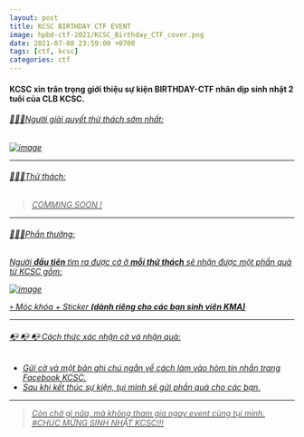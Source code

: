 ```yaml
---
layout: post
title: KCSC BIRTHDAY CTF EVENT
image: hpbd-ctf-2021/KCSC_Birthday_CTF_cover.png
date: 2021-07-08 23:59:00 +0700
tags: [ctf, kcsc]
categories: ctf
---
```


#### KCSC xin trân trọng giới thiệu sự kiện BIRTHDAY-CTF nhân dịp sinh nhật 2 tuổi của CLB KCSC.



###### <i><u> 🚩🚩🚩Người giải quyết thử thách sớm nhất: <u><i>



![image](https://user-images.githubusercontent.com/85006768/128601243-de62d4c9-2058-4a52-a618-b932e14ca9e6.png)

---	

###### <i><u>🔫🔫🔫Thử thách: <u><i>


> COMMING SOON !

---

###### <i><u>🎁🎁🎁Phần thưởng: <u><i>
Người **đầu tiên** tìm ra được cờ ở **mỗi thử thách** sẽ nhận được một phần quà từ KCSC gồm:


![image](https://user-images.githubusercontent.com/85006768/128601125-abcadc1e-7ef6-47cb-90dc-1294d0dbe528.png)

`+` Móc khóa + Sticker **(dành riêng cho các bạn sinh viên KMA)**  

---

###### <i><u>📭 📭 📭 Cách thức xác nhận cờ và nhận quà: <u><i>
+ Gửi cờ và một bản ghi chú ngắn về cách làm vào hòm tin nhắn trang [Facebook KCSC](https://www.facebook.com/kmase.club).
+ Sau khi kết thúc sự kiện, tụi mình sẽ gửi phần quà cho các bạn.

---

> Còn chờ gì nữa, mà không tham gia ngay event cùng tụi mình. 
#CHÚC MỪNG SINH NHẬT KCSC!!!
